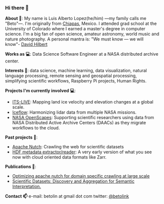 ### Hi there 👋

**About 🤖**: My name is Luis Alberto Lopez(he/him) —my family calls me "Beto"—. I'm originally from [Chiapas](https://en.wikipedia.org/wiki/Chiapas), Mexico. I attended grad school at the University of Colorado where I earned a master's degree in computer science. I'm a big fan of open science, amateur astronomy, world music and nature photography. A personal mantra is: "We must know — we will know"- [David Hilbert](https://en.wikiquote.org/wiki/David_Hilbert)

**Works as 💻**:  Data Science Software Engineer at a NASA distributed archive center.

**Interests 🔭**: data science, machine learning, data visualization, natural language processing, remote sensing and geospatial processing, simplifying scientific workflows, Raspberry Pi projects, Human Rights.

**Projects I'm currently involved 💻**:

* [ITS-LIVE](https://its-live.jpl.nasa.gov/): Mapping land ice velocity and elevation changes at a global scale.
* [Iceflow](https://nsidc.org/nsidc-highlights/2021/03/there-and-back-again-iceflow-data-tool): Harmonizing lidar data from multiple NASA missions.
* [NASA OpenScapes](https://www.openscapes.org/): Supporting scientific researchers using data from NASA Distributed Active Archive Centers (DAACs) as they migrate workflows to the cloud.

**Past projects 🧮**:
* [Apache Nutch](https://github.com/b-cube/nutch-crawler): Crawling the web for scientific datasets
* [HDF metadata extractor/reader](https://github.com/betolink/HDF4MapReader): A very early version of what you see now with cloud oriented data formats like Zarr.

**Publications 📜**:
* [Optimizing apache nutch for domain specific crawling at large scale](https://ieeexplore.ieee.org/document/7363976)
* [Scientific Datasets: Discovery and Aggregation for Semantic Interpretation.](https://agu.confex.com/agu/fm15/meetingapp.cgi/Paper/62708)


**Contact 📫**
e-mail: betolin at gmail dot com
twitter: [@betolink](https://twitter.com/betolink)

